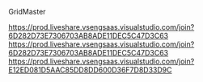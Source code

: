 GridMaster

https://prod.liveshare.vsengsaas.visualstudio.com/join?6D282D73E7306703AB8ADE11DEC5C47D3C63
https://prod.liveshare.vsengsaas.visualstudio.com/join?6D282D73E7306703AB8ADE11DEC5C47D3C63
https://prod.liveshare.vsengsaas.visualstudio.com/join?E12ED081D5AAC85DD8DD600D36F7D8D33D9C
